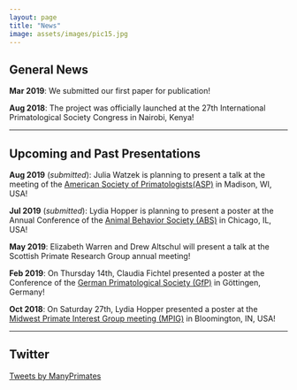 ```yaml
---
layout: page
title: "News"
image: assets/images/pic15.jpg
---
```


## General News

**Mar 2019**: We submitted our first paper for publication!

**Aug 2018**: The project was officially launched at the 27th International Primatological Society Congress in Nairobi, Kenya!

***

## Upcoming and Past Presentations

**Aug 2019** (*submitted*): Julia Watzek is planning to present a talk at the meeting of the [American Society of Primatologists(ASP)](https://asp.org/meetings/conference.cfm) in Madison, WI, USA!

**Jul 2019** (*submitted*): Lydia Hopper is planning to present a poster at the Annual Conference of the [Animal Behavior Society (ABS)](http://www.animalbehaviorsociety.org/2019/) in Chicago, IL, USA!

**May 2019**: Elizabeth Warren and Drew Altschul will present a talk at the Scottish Primate Research Group annual meeting!

**Feb 2019**: On Thursday 14th, Claudia Fichtel presented a poster at the Conference of the [German Primatological Society (GfP)](http://www.gfp2019.dpz.eu) in Göttingen, Germany!

**Oct 2018**: On Saturday 27th, Lydia Hopper presented a poster at the [Midwest Primate Interest Group meeting (MPIG)](https://mpig2018.wordpress.com/) in Bloomington, IN, USA!

***

## Twitter

<a class="twitter-timeline" data-width="400" data-height="600" data-theme="light" data-link-color="#1AA82B" href="https://twitter.com/ManyPrimates?ref_src=twsrc%5Etfw">Tweets by ManyPrimates</a> <script async src="https://platform.twitter.com/widgets.js" charset="utf-8"></script>


